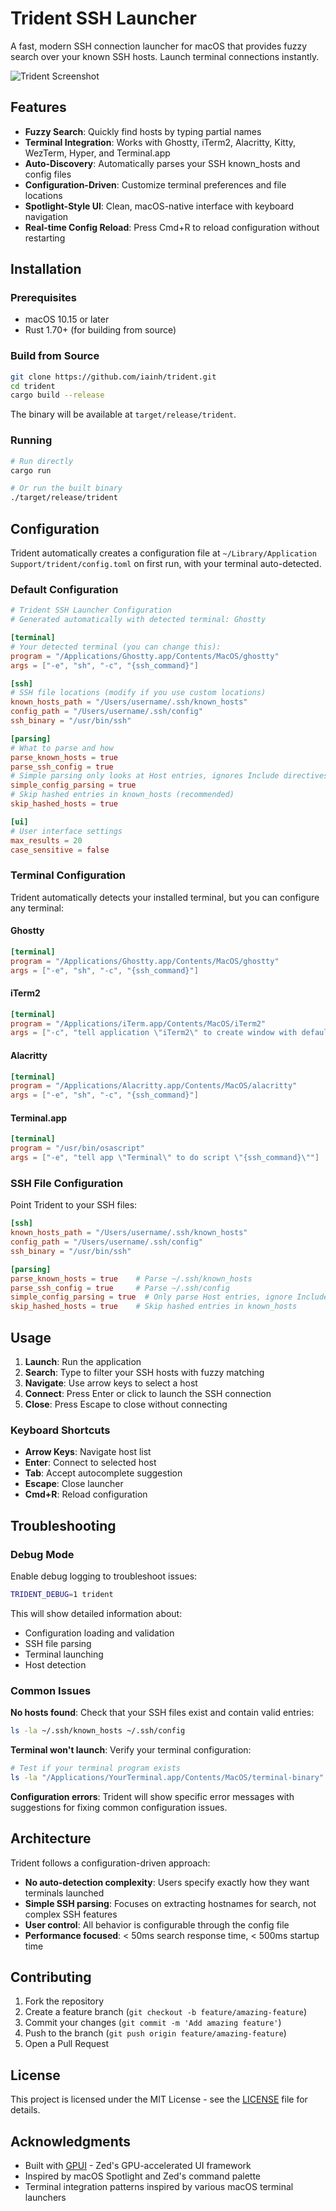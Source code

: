 # Trident SSH Launcher

A fast, modern SSH connection launcher for macOS that provides fuzzy search over your known SSH hosts. Launch terminal connections instantly.

![Trident Screenshot](screenshot.png)

## Features

- **Fuzzy Search**: Quickly find hosts by typing partial names
- **Terminal Integration**: Works with Ghostty, iTerm2, Alacritty, Kitty, WezTerm, Hyper, and Terminal.app
- **Auto-Discovery**: Automatically parses your SSH known_hosts and config files
- **Configuration-Driven**: Customize terminal preferences and file locations
- **Spotlight-Style UI**: Clean, macOS-native interface with keyboard navigation
- **Real-time Config Reload**: Press Cmd+R to reload configuration without restarting

## Installation

### Prerequisites

- macOS 10.15 or later
- Rust 1.70+ (for building from source)

### Build from Source

```bash
git clone https://github.com/iainh/trident.git
cd trident
cargo build --release
```

The binary will be available at `target/release/trident`.

### Running

```bash
# Run directly
cargo run

# Or run the built binary
./target/release/trident
```

## Configuration

Trident automatically creates a configuration file at `~/Library/Application Support/trident/config.toml` on first run, with your terminal auto-detected.

### Default Configuration

```toml
# Trident SSH Launcher Configuration
# Generated automatically with detected terminal: Ghostty

[terminal]
# Your detected terminal (you can change this):
program = "/Applications/Ghostty.app/Contents/MacOS/ghostty"
args = ["-e", "sh", "-c", "{ssh_command}"]

[ssh]
# SSH file locations (modify if you use custom locations)
known_hosts_path = "/Users/username/.ssh/known_hosts"
config_path = "/Users/username/.ssh/config"
ssh_binary = "/usr/bin/ssh"

[parsing]
# What to parse and how
parse_known_hosts = true
parse_ssh_config = true
# Simple parsing only looks at Host entries, ignores Include directives
simple_config_parsing = true
# Skip hashed entries in known_hosts (recommended)
skip_hashed_hosts = true

[ui]
# User interface settings
max_results = 20
case_sensitive = false
```

### Terminal Configuration

Trident automatically detects your installed terminal, but you can configure any terminal:

#### Ghostty
```toml
[terminal]
program = "/Applications/Ghostty.app/Contents/MacOS/ghostty"
args = ["-e", "sh", "-c", "{ssh_command}"]
```

#### iTerm2
```toml
[terminal]
program = "/Applications/iTerm.app/Contents/MacOS/iTerm2"
args = ["-c", "tell application \"iTerm2\" to create window with default profile command \"{ssh_command}\""]
```

#### Alacritty
```toml
[terminal]
program = "/Applications/Alacritty.app/Contents/MacOS/alacritty"
args = ["-e", "sh", "-c", "{ssh_command}"]
```

#### Terminal.app
```toml
[terminal]
program = "/usr/bin/osascript"
args = ["-e", "tell app \"Terminal\" to do script \"{ssh_command}\""]
```

### SSH File Configuration

Point Trident to your SSH files:

```toml
[ssh]
known_hosts_path = "/Users/username/.ssh/known_hosts"
config_path = "/Users/username/.ssh/config"
ssh_binary = "/usr/bin/ssh"

[parsing]
parse_known_hosts = true    # Parse ~/.ssh/known_hosts
parse_ssh_config = true     # Parse ~/.ssh/config
simple_config_parsing = true  # Only parse Host entries, ignore Include
skip_hashed_hosts = true    # Skip hashed entries in known_hosts
```

## Usage

1. **Launch**: Run the application
2. **Search**: Type to filter your SSH hosts with fuzzy matching
3. **Navigate**: Use arrow keys to select a host
4. **Connect**: Press Enter or click to launch the SSH connection
5. **Close**: Press Escape to close without connecting

### Keyboard Shortcuts

- **Arrow Keys**: Navigate host list
- **Enter**: Connect to selected host
- **Tab**: Accept autocomplete suggestion
- **Escape**: Close launcher
- **Cmd+R**: Reload configuration

## Troubleshooting

### Debug Mode

Enable debug logging to troubleshoot issues:

```bash
TRIDENT_DEBUG=1 trident
```

This will show detailed information about:
- Configuration loading and validation
- SSH file parsing
- Terminal launching
- Host detection

### Common Issues

**No hosts found**: Check that your SSH files exist and contain valid entries:
```bash
ls -la ~/.ssh/known_hosts ~/.ssh/config
```

**Terminal won't launch**: Verify your terminal configuration:
```bash
# Test if your terminal program exists
ls -la "/Applications/YourTerminal.app/Contents/MacOS/terminal-binary"
```

**Configuration errors**: Trident will show specific error messages with suggestions for fixing common configuration issues.

## Architecture

Trident follows a configuration-driven approach:

- **No auto-detection complexity**: Users specify exactly how they want terminals launched
- **Simple SSH parsing**: Focuses on extracting hostnames for search, not complex SSH features
- **User control**: All behavior is configurable through the config file
- **Performance focused**: < 50ms search response time, < 500ms startup time

## Contributing

1. Fork the repository
2. Create a feature branch (`git checkout -b feature/amazing-feature`)
3. Commit your changes (`git commit -m 'Add amazing feature'`)
4. Push to the branch (`git push origin feature/amazing-feature`)
5. Open a Pull Request

## License

This project is licensed under the MIT License - see the [LICENSE](LICENSE) file for details.

## Acknowledgments

- Built with [GPUI](https://github.com/zed-industries/gpui) - Zed's GPU-accelerated UI framework
- Inspired by macOS Spotlight and Zed's command palette
- Terminal integration patterns inspired by various macOS terminal launchers
